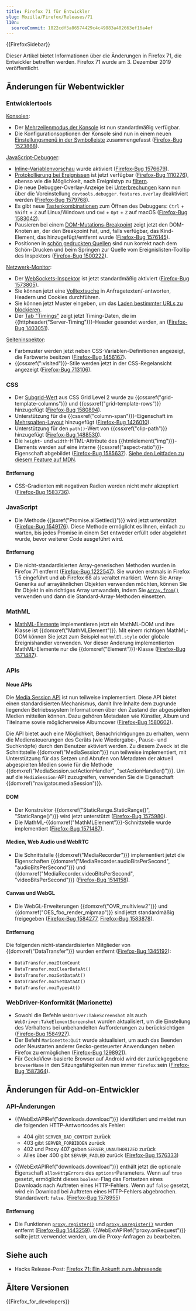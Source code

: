 ```yaml
---
title: Firefox 71 für Entwickler
slug: Mozilla/Firefox/Releases/71
l10n:
  sourceCommit: 1822cdf5a86574429c4c49883a402663ef16a4ef
---
```


{{FirefoxSidebar}}

Dieser Artikel bietet Informationen über die Änderungen in Firefox 71, die Entwickler betreffen werden. Firefox 71 wurde am 3. Dezember 2019 veröffentlicht.

## Änderungen für Webentwickler

### Entwicklertools

[Konsolen](https://firefox-source-docs.mozilla.org/devtools-user/web_console/index.html):

- Der [Mehrzeilenmodus der Konsole](https://firefox-source-docs.mozilla.org/devtools-user/web_console/the_command_line_interpreter/index.html#multi-line-mode) ist nun standardmäßig verfügbar.
- Die Konfigurationsoptionen der Konsole sind nun in einem neuen [Einstellungsmenü in der Symbolleiste](https://firefox-source-docs.mozilla.org/devtools-user/web_console/ui_tour/index.html#toolbar) zusammengefasst ([Firefox-Bug 1523868](https://bugzil.la/1523868)).

[JavaScript-Debugger](https://firefox-source-docs.mozilla.org/devtools-user/debugger/index.html):

- [Inline-Variablenvorschau](https://firefox-source-docs.mozilla.org/devtools-user/debugger/how_to/set_a_breakpoint/index.html#inline-variable-preview) wurde aktiviert ([Firefox-Bug 1576679](https://bugzil.la/1576679)).
- [Protokollierung bei Ereignissen](https://firefox-source-docs.mozilla.org/devtools-user/debugger/set_event_listener_breakpoints/index.html#logging-on-events) ist jetzt verfügbar ([Firefox-Bug 1110276](https://bugzil.la/1110276)), ebenso wie die Möglichkeit, nach Ereignistyp zu [filtern](https://firefox-source-docs.mozilla.org/devtools-user/debugger/set_event_listener_breakpoints/index.html#filter-by-event-type).
- Die neue Debugger-Overlay-Anzeige bei [Unterbrechungen](https://firefox-source-docs.mozilla.org/devtools-user/debugger/how_to/step_through_code/index.html#pause-on-breakpoints-overlay) kann nun über die Voreinstellung `devtools.debugger.features.overlay` deaktiviert werden ([Firefox-Bug 1579768](https://bugzil.la/1579768)).
- Es gibt neue [Tastenkombinationen](https://firefox-source-docs.mozilla.org/devtools-user/keyboard_shortcuts/index.html) zum Öffnen des Debuggers: `Ctrl` + `Shift` + `Z` auf Linux/Windows und `Cmd` + `Opt` + `Z` auf macOS ([Firefox-Bug 1583042](https://bugzil.la/1583042)).
- Pausieren bei einem [DOM-Mutations-Breakpoint](https://firefox-source-docs.mozilla.org/devtools-user/debugger/break_on_dom_mutation/index.html) zeigt jetzt den DOM-Knoten an, der den Breakpoint hat, und, falls verfügbar, das Kind-Element, das hinzugefügt/entfernt wurde ([Firefox-Bug 1576145](https://bugzil.la/1576145)).
- Positionen in [schön gedruckten Quellen](https://firefox-source-docs.mozilla.org/devtools-user/debugger/how_to/pretty-print_a_minified_file/index.html) sind nun korrekt nach dem Schön-Drucken und beim Springen zur Quelle vom Ereignislisten-Tooltip des Inspektors ([Firefox-Bug 1500222](https://bugzil.la/1500222)).

[Netzwerk-Monitor](https://firefox-source-docs.mozilla.org/devtools-user/network_monitor/index.html):

- Der [WebSockets-Inspektor](https://firefox-source-docs.mozilla.org/devtools-user/network_monitor/inspecting_web_sockets/index.html) ist jetzt standardmäßig aktiviert ([Firefox-Bug 1573805](https://bugzil.la/1573805)).
- Sie können jetzt eine [Volltextsuche](https://firefox-source-docs.mozilla.org/devtools-user/network_monitor/request_list/index.html#search-in-requests) in Anfragetexten/-antworten, Headern und Cookies durchführen.
- Sie können jetzt Muster eingeben, um das [Laden bestimmter URLs zu blockieren](https://firefox-source-docs.mozilla.org/devtools-user/network_monitor/request_list/index.html#blocking-specific-urls).
- Der [Tab "Timings"](https://firefox-source-docs.mozilla.org/devtools-user/network_monitor/request_details/index.html#timings) zeigt jetzt Timing-Daten, die im {{httpheader("Server-Timing")}}-Header gesendet werden, an ([Firefox-Bug 1403051](https://bugzil.la/1403051)).

[Seiteninspektor](https://firefox-source-docs.mozilla.org/devtools-user/page_inspector/index.html):

- Farbmuster werden jetzt neben CSS-Variablen-Definitionen angezeigt, die Farbwerte besitzen ([Firefox-Bug 1456167](https://bugzil.la/1456167)).
- {{cssxref(":visited")}}-Stile werden jetzt in der CSS-Regelansicht angezeigt ([Firefox-Bug 713106](https://bugzil.la/713106)).

### CSS

- Der [Subgrid-Wert](/de/docs/Web/CSS/CSS_grid_layout/Subgrid) aus CSS Grid Level 2 wurde zu {{cssxref("grid-template-columns")}} und {{cssxref("grid-template-rows")}} hinzugefügt ([Firefox-Bug 1580894](https://bugzil.la/1580894)).
- Unterstützung für die {{cssxref("column-span")}}-Eigenschaft im [Mehrspalten-Layout](/de/docs/Web/CSS/CSS_multicol_layout) hinzugefügt ([Firefox-Bug 1426010](https://bugzil.la/1426010)).
- Unterstützung für den `path()`-Wert von {{cssxref("clip-path")}} hinzugefügt ([Firefox-Bug 1488530](https://bugzil.la/1488530)).
- Die `height`- und `width`-HTML-Attribute des {{htmlelement("img")}}-Elements werden auf eine interne {{cssxref("aspect-ratio")}}-Eigenschaft abgebildet ([Firefox-Bug 1585637](https://bugzil.la/1585637)). [Siehe den Leitfaden zu diesem Feature auf MDN](/de/docs/Learn/Performance/Multimedia#rendering_strategy_preventing_jank_when_loading_images).

#### Entfernung

- CSS-Gradienten mit negativen Radien werden nicht mehr akzeptiert ([Firefox-Bug 1583736](https://bugzil.la/1583736)).

### JavaScript

- Die Methode {{jsxref("Promise.allSettled()")}} wird jetzt unterstützt ([Firefox-Bug 1549176](https://bugzil.la/1549176)). Diese Methode ermöglicht es Ihnen, einfach zu warten, bis jedes Promise in einem Set entweder erfüllt oder abgelehnt wurde, bevor weiterer Code ausgeführt wird.

#### Entfernung

- Die nicht-standardisierten Array-generischen Methoden wurden in Firefox 71 entfernt ([Firefox-Bug 1222547](https://bugzil.la/1222547)). Sie wurden erstmals in Firefox 1.5 eingeführt und ab Firefox 68 als veraltet markiert. Wenn Sie Array-Generika auf arrayähnlichen Objekten verwenden möchten, können Sie Ihr Objekt in ein richtiges Array umwandeln, indem Sie [`Array.from()`](/de/docs/Web/JavaScript/Reference/Global_Objects/Array/from) verwenden und dann die Standard-Array-Methoden einsetzen.

### MathML

- [MathML-Elemente](/de/docs/Web/MathML/Element) implementieren jetzt ein MathML-DOM und ihre Klasse ist {{domxref("MathMLElement")}}. Mit einem richtigen MathML-DOM können Sie jetzt zum Beispiel `mathmlEl.style` oder globale Ereignishandler verwenden. Vor dieser Änderung implementierten MathML-Elemente nur die {{domxref("Element")}}-Klasse ([Firefox-Bug 1571487](https://bugzil.la/1571487)).

### APIs

#### Neue APIs

Die [Media Session API](/de/docs/Web/API/Media_Session_API) ist nun teilweise implementiert. Diese API bietet einen standardisierten Mechanismus, damit Ihre Inhalte dem zugrunde liegenden Betriebssystem Informationen über den Zustand der abgespielten Medien mitteilen können. Dazu gehören Metadaten wie Künstler, Album und Titelname sowie möglicherweise Albumcover ([Firefox-Bug 1580602](https://bugzil.la/1580602)).

Die API bietet auch eine Möglichkeit, Benachrichtigungen zu erhalten, wenn die Mediensteuerungen des Geräts (wie Wiedergabe-, Pause- und Suchknöpfe) durch den Benutzer aktiviert werden. Zu diesem Zweck ist die Schnittstelle {{domxref("MediaSession")}} nun teilweise implementiert, mit Unterstützung für das Setzen und Abrufen von Metadaten der aktuell abgespielten Medien sowie für die Methode {{domxref("MediaSession.setActionHandler", "setActionHandler()")}}. Um auf die `MediaSession`-API zuzugreifen, verwenden Sie die Eigenschaft {{domxref("navigator.mediaSession")}}.

#### DOM

- Der Konstruktor {{domxref("StaticRange.StaticRange()", "StaticRange()")}} wird jetzt unterstützt ([Firefox-Bug 1575980](https://bugzil.la/1575980)).
- Die MathML-{{domxref("MathMLElement")}}-Schnittstelle wurde implementiert ([Firefox-Bug 1571487](https://bugzil.la/1571487)).

#### Medien, Web Audio und WebRTC

- Die Schnittstelle {{domxref("MediaRecorder")}} implementiert jetzt die Eigenschaften {{domxref("MediaRecorder.audioBitsPerSecond", "audioBitsPerSecond")}} und {{domxref("MediaRecorder.videoBitsPerSecond", "videoBitsPerSecond")}} ([Firefox-Bug 1514158](https://bugzil.la/1514158)).

#### Canvas und WebGL

- Die WebGL-Erweiterungen {{domxref("OVR_multiview2")}} und {{domxref("OES_fbo_render_mipmap")}} sind jetzt standardmäßig freigegeben ([Firefox-Bug 1584277](https://bugzil.la/1584277), [Firefox-Bug 1583878](https://bugzil.la/1583878)).

#### Entfernung

Die folgenden nicht-standardisierten Mitglieder von {{domxref("DataTransfer")}} wurden entfernt ([Firefox-Bug 1345192](https://bugzil.la/1345192)):

- `DataTransfer.mozItemCount`
- `DataTransfer.mozClearDataAt()`
- `DataTransfer.mozGetDataAt()`
- `DataTransfer.mozSetDataAt()`
- `DataTransfer.mozTypesAt()`

### WebDriver-Konformität (Marionette)

- Sowohl die Befehle `WebDriver:TakeScreenshot` als auch `WebDriver:TakeElementScreenshot` wurden aktualisiert, um die Einstellung des Verhaltens bei unbehandelten Aufforderungen zu berücksichtigen ([Firefox-Bug 1584927](https://bugzil.la/1584927)).
- Der Befehl `Marionette:Quit` wurde aktualisiert, um auch das Beenden oder Neustarten anderer Gecko-gesteuerter Anwendungen neben Firefox zu ermöglichen ([Firefox-Bug 1298921](https://bugzil.la/1298921)).
- Für GeckoView-basierte Browser auf Android wird der zurückgegebene `browserName` in den Sitzungsfähigkeiten nun immer `firefox` sein ([Firefox-Bug 1587364](https://bugzil.la/1587364)).

## Änderungen für Add-on-Entwickler

### API-Änderungen

- {{WebExtAPIRef("downloads.download")}} identifiziert und meldet nun die folgenden HTTP-Antwortcodes als Fehler:

  - 404 gibt `SERVER_BAD_CONTENT` zurück
  - 403 gibt `SERVER_FORBIDDEN` zurück
  - 402 und Proxy 407 geben `SERVER_UNAUTHORIZED` zurück
  - Alles über 400 gibt `SERVER_FAILED` zurück ([Firefox-Bug 1576333](https://bugzil.la/1576333))

- {{WebExtAPIRef("downloads.download")}} enthält jetzt die optionale Eigenschaft `allowHttpErrors` des `options`-Parameters. Wenn auf `true` gesetzt, ermöglicht dieses `boolean`-Flag das Fortsetzen eines Downloads nach Auftreten eines HTTP-Fehlers. Wenn auf `false` gesetzt, wird ein Download bei Auftreten eines HTTP-Fehlers abgebrochen. Standardwert: `false`. ([Firefox-Bug 1578955](https://bugzil.la/1578955))

#### Entfernung

- Die Funktionen [`proxy.register()`](/de/docs/Mozilla/Add-ons/WebExtensions/API/proxy) und [`proxy.unregister()`](/de/docs/Mozilla/Add-ons/WebExtensions/API/proxy) wurden entfernt ([Firefox-Bug 1443259](https://bugzil.la/1443259)). {{WebExtAPIRef("proxy.onRequest")}} sollte jetzt verwendet werden, um die Proxy-Anfragen zu bearbeiten.

## Siehe auch

- Hacks Release-Post: [Firefox 71: Ein Ankunft zum Jahresende](https://hacks.mozilla.org/2019/12/firefox-71-a-year-end-arrival/)

## Ältere Versionen

{{Firefox_for_developers}}
